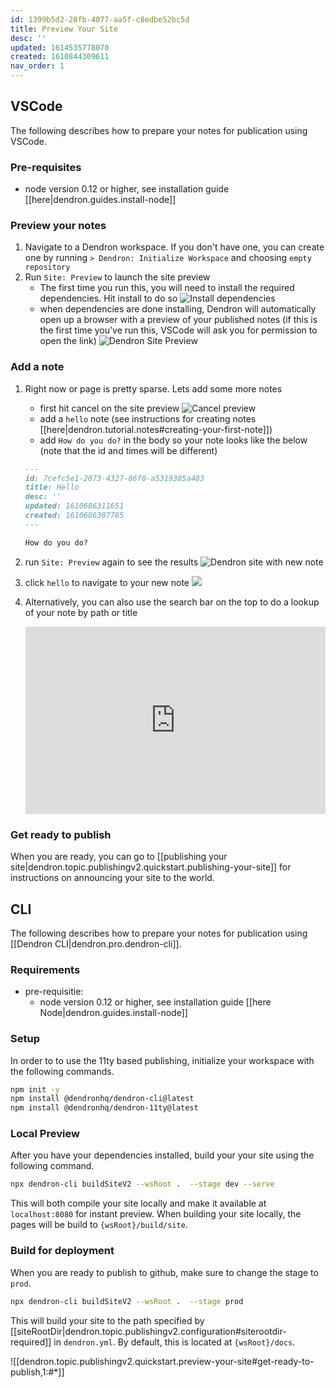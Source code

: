 ```yaml
---
id: 1399b5d2-28fb-4077-aa5f-c8edbe52bc5d
title: Preview Your Site
desc: ''
updated: 1614535778070
created: 1610844309611
nav_order: 1
---
```

## VSCode

The following describes how to prepare your notes for publication using VSCode.

### Pre-requisites

- node version 0.12 or higher, see installation guide [[here|dendron.guides.install-node]]

### Preview your notes

1. Navigate to a Dendron workspace. If you don't have one, you can create one by running `> Dendron: Initialize Workspace` and choosing `empty repository`
2. Run `Site: Preview` to launch the site preview
   - The first time you run this, you will need to install the required dependencies. Hit install to do so
     ![Install dependencies](https://foundation-prod-assetspublic53c57cce-8cpvgjldwysl.s3-us-west-2.amazonaws.com/assets/images/publishv2.site-preview.jpg)
   - when dependencies are done installing, Dendron will automatically open up a browser with a preview of your published notes (if this is the first time you've run this, VSCode will ask you for permission to open the link)
     ![Dendron Site Preview](https://foundation-prod-assetspublic53c57cce-8cpvgjldwysl.s3-us-west-2.amazonaws.com/assets/images/publishv2.preview.jpg)

### Add a note

1. Right now or page is pretty sparse. Lets add some more notes

   - first hit cancel on the site preview
     ![Cancel preview](https://foundation-prod-assetspublic53c57cce-8cpvgjldwysl.s3-us-west-2.amazonaws.com/assets/images/publishv2.preview-cancel.jpg)
   - add a `hello` note (see instructions for creating notes [[here|dendron.tutorial.notes#creating-your-first-note]])
   - add `How do you do?` in the body so your note looks like the below (note that the id and times will be different)

   ```md
   ---
   id: 7cefc5e1-2073-4327-86f0-a5319385a483
   title: Hello
   desc: ''
   updated: 1610686311651
   created: 1610686307785
   ---

   How do you do?
   ```
2. run `Site: Preview` again to see the results
   ![Dendron site with new note](https://foundation-prod-assetspublic53c57cce-8cpvgjldwysl.s3-us-west-2.amazonaws.com/assets/images/publishv2.with-hello.jpg)
3. click `hello` to navigate to your new note
   ![](https://foundation-prod-assetspublic53c57cce-8cpvgjldwysl.s3-us-west-2.amazonaws.com/assets/images/publishv2.with-hello.jpg)
4. Alternatively, you can also use the search bar on the top to do a lookup of your note by path or title
   <div style="position: relative; padding-bottom: 62.5%; height: 0;"><iframe src="https://www.loom.com/embed/0cf674234df34854a988176b189156b2" frameborder="0" webkitallowfullscreen mozallowfullscreen allowfullscreen style="position: absolute; top: 0; left: 0; width: 100%; height: 100%;"></iframe></div>

### Get ready to publish

When you are ready, you can go to [[publishing your site|dendron.topic.publishingv2.quickstart.publishing-your-site]] for instructions on announcing your site to the world.

## CLI

The following describes how to prepare your notes for publication using [[Dendron CLI|dendron.pro.dendron-cli]].

### Requirements

- pre-requisitie: 
  - node version 0.12 or higher, see installation guide [[here Node|dendron.guides.install-node]]

### Setup

In order to to use the 11ty based publishing, initialize your workspace with the following commands.

```bash
npm init -y
npm install @dendronhq/dendron-cli@latest
npm install @dendronhq/dendron-11ty@latest
```

### Local Preview

After you have your dependencies installed, build your your site using the following command.

```bash
npx dendron-cli buildSiteV2 --wsRoot .  --stage dev --serve
```

This will both compile your site locally and make it available at `localhost:8080` for instant preview. When building your site locally, the pages will be build to `{wsRoot}/build/site`. 

<!--
### Adding metadata

Currently, your site is rather spare. You can add metadata to your site. Open the config by going to `Dendron: Configure (yaml)`. This should take you to the following configuration file

```yaml
version: 1
vaults:
    -
        fsPath: vault
site:
    copyAssets: true
    siteHierarchies:
        - root
    siteRootDir: docs
    usePrettyRefs: true
```

Try adding some of the following properties underneath site
    - replace `{YOUR NAME}` with your actual name

```yml
...
site:
    ...
    title: {YOUR NAME} Digital Garden
    description: This is {YOUR NAME} piece of the internet
    author:  `{YOUR NAME}`
```

When your done, run the pre

-->

### Build for deployment

When you are ready to publish to github, make sure to change the stage to `prod`.

```bash
npx dendron-cli buildSiteV2 --wsRoot .  --stage prod 
```

This will build your site to the path specified by [[siteRootDir|dendron.topic.publishingv2.configuration#siterootdir-required]] in `dendron.yml`.  By default, this is located at `{wsRoot}/docs`.

![[dendron.topic.publishingv2.quickstart.preview-your-site#get-ready-to-publish,1:#*]]

